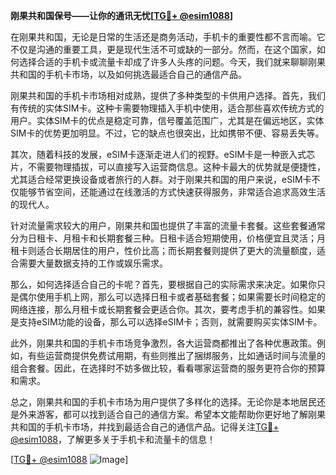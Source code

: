**刚果共和国保号——让你的通讯无忧[[TG💪+ @esim1088](https://t.me/s/esim1088)]**

在刚果共和国，无论是日常的生活还是商务活动，手机卡的重要性都不言而喻。它不仅是沟通的重要工具，更是现代生活不可或缺的一部分。然而，在这个国家，如何选择合适的手机卡或流量卡却成了许多人头疼的问题。今天，我们就来聊聊刚果共和国的手机卡市场，以及如何挑选最适合自己的通信产品。

刚果共和国的手机卡市场相对成熟，提供了多种类型的卡供用户选择。首先，我们有传统的实体SIM卡。这种卡需要物理插入手机中使用，适合那些喜欢传统方式的用户。实体SIM卡的优点是稳定可靠，信号覆盖范围广，尤其是在偏远地区，实体SIM卡的优势更加明显。不过，它的缺点也很突出，比如携带不便、容易丢失等。

其次，随着科技的发展，eSIM卡逐渐走进人们的视野。eSIM卡是一种嵌入式芯片，不需要物理插拔，可以直接写入运营商信息。这种卡最大的优势就是便捷性，尤其适合经常更换设备或者旅行的人群。对于刚果共和国的用户来说，eSIM卡不仅能够节省空间，还能通过在线激活的方式快速获得服务，非常适合追求高效生活的现代人。

针对流量需求较大的用户，刚果共和国也提供了丰富的流量卡套餐。这些套餐通常分为日租卡、月租卡和长期套餐三种。日租卡适合短期使用，价格便宜且灵活；月租卡则适合长期居住的用户，性价比高；而长期套餐则提供了更大的流量额度，适合需要大量数据支持的工作或娱乐需求。

那么，如何选择适合自己的卡呢？首先，要根据自己的实际需求来决定。如果你只是偶尔使用手机上网，那么可以选择日租卡或者基础套餐；如果需要长时间稳定的网络连接，那么月租卡或长期套餐会更适合你。其次，要考虑手机的兼容性。如果是支持eSIM功能的设备，那么可以选择eSIM卡；否则，就需要购买实体SIM卡。

此外，刚果共和国的手机卡市场竞争激烈，各大运营商都推出了各种优惠政策。例如，有些运营商提供免费试用期，有些则推出了捆绑服务，比如通话时间与流量的组合套餐。因此，在选择时不妨多做比较，看看哪家运营商的服务更符合你的预算和需求。

总之，刚果共和国的手机卡市场为用户提供了多样化的选择。无论你是本地居民还是外来游客，都可以找到适合自己的通信方案。希望本文能帮助你更好地了解刚果共和国的手机卡市场，并找到最适合自己的通信产品。记得关注[TG💪+ @esim1088](https://t.me/s/esim1088)，了解更多关于手机卡和流量卡的信息！

[[TG💪+ @esim1088](https://t.me/s/esim1088) ![Image](https://i.postimg.cc/4NQfJmqS/Snipaste-2025-05-13-00-14-12.png)]